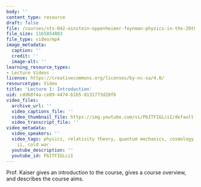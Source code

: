 ```yaml
---
body: ''
content_type: resource
draft: false
file: /courses/sts-042-einstein-oppenheimer-feynman-physics-in-the-20th-century-fall-2020/ocw_8225_sts042_lecture01_2020sep02_360p_16_9.mp4
file_size: 1165854883
file_type: video/mp4
image_metadata:
  caption: ''
  credit: ''
  image-alt: ''
learning_resource_types:
- Lecture Videos
license: https://creativecommons.org/licenses/by-nc-sa/4.0/
resourcetype: Video
title: 'Lecture 1: Introduction'
uid: cdd68f4a-ce89-4474-b1b5-8131773d28f6
video_files:
  archive_url: ''
  video_captions_file: ''
  video_thumbnail_file: https://img.youtube.com/vi/PbITFIGLciI/default.jpg
  video_transcript_file: ''
video_metadata:
  video_speakers: ''
  video_tags: physics, relativity theory, quantum mechanics, cosmology, world war
    ii, cold war
  youtube_description: ''
  youtube_id: PbITFIGLciI
---
```

Prof. Kaiser gives an introduction to the course, gives a course overview, and describes the course aims.